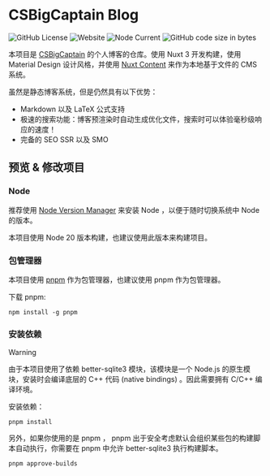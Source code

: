 # CSBigCaptain Blog

![GitHub License](https://img.shields.io/github/license/csbigcaptain/csbigcaptain.github.io) ![Website](https://img.shields.io/website?url=https%3A%2F%2Fcsbigcaptain.github.io) ![Node Current](https://img.shields.io/node/v/nuxt3) ![GitHub code size in bytes](https://img.shields.io/github/languages/code-size/csbigcaptain/csbigcaptain.github.io)

本项目是 [CSBigCaptain](https://github.com/csbigcaptain) 的个人博客的仓库。使用 Nuxt 3 开发构建，使用 Material Design 设计风格，并使用 [Nuxt Content](https://content.nuxtjs.org/) 来作为本地基于文件的 CMS 系统。

虽然是静态博客系统，但是仍然具有以下优势：

- Markdown 以及 LaTeX 公式支持
- 极速的搜索功能：博客预渲染时自动生成优化文件，搜索时可以体验毫秒级响应的速度！
- 完备的 SEO SSR 以及 SMO

## 预览 & 修改项目

### Node

推荐使用 [Node Version Manager](https://github.com/nvm-sh/nvm) 来安装 Node ，以便于随时切换系统中 Node 的版本。

本项目使用 Node 20 版本构建，也建议使用此版本来构建项目。

### 包管理器

本项目使用 [pnpm](https://pnpm.io/) 作为包管理器，也建议使用 pnpm 作为包管理器。

下载 pnpm:

```shell
npm install -g pnpm
```

### 安装依赖

> [!WARNING]
> 由于本项目使用了依赖 better-sqlite3 模块，该模块是一个 Node.js 的原生模块，安装时会编译底层的 C++ 代码 (native bindings) 。因此需要拥有 C/C++ 编译环境。

安装依赖：

```shell
pnpm install
```

另外，如果你使用的是 pnpm ， pnpm 出于安全考虑默认会组织某些包的构建脚本自动执行，你需要在 pnpm 中允许 better-sqlite3 执行构建脚本。

```shell
pnpm approve-builds
```
